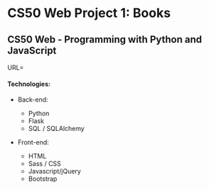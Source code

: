 # CS50 Web Project 1: Books


## CS50 Web - Programming with Python and JavaScript


URL=

#### Technologies:

* Back-end:
  * Python
  * Flask
  * SQL / SQLAlchemy

* Front-end:
  * HTML
  * Sass / CSS
  * Javascript/jQuery
  * Bootstrap
